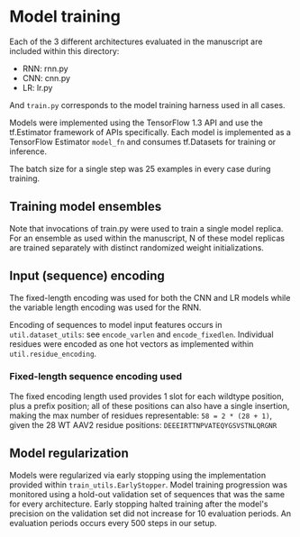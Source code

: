 # Model training

Each of the 3 different architectures evaluated in the manuscript are included
within this directory:
* RNN: rnn.py
* CNN: cnn.py
* LR: lr.py

And `train.py` corresponds to the model training harness used in all cases.

Models were implemented using the TensorFlow 1.3 API and use the tf.Estimator
framework of APIs specifically. Each model is implemented as a TensorFlow
Estimator `model_fn` and consumes tf.Datasets for training or inference.

The batch size for a single step was 25 examples in every case during training.


## Training model ensembles

Note that invocations of train.py were used to train a single model replica. For
an ensemble as used within the manuscript, N of these model replicas are trained
separately with distinct randomized weight initializations.


## Input (sequence) encoding

The fixed-length encoding was used for both the CNN and LR models while the
variable length encoding was used for the RNN.

Encoding of sequences to model input features occurs in `util.dataset_utils`:
see `encode_varlen` and `encode_fixedlen`. Individual residues were encoded as
one hot vectors as implemented within `util.residue_encoding`.


### Fixed-length sequence encoding used

The fixed encoding length used provides 1 slot for each wildtype position, plus
a prefix position; all of these positions can also have a single insertion,
making the max number of residues representable: `58 = 2 * (28 + 1)`, given the
28 WT AAV2 residue positions: `DEEEIRTTNPVATEQYGSVSTNLQRGNR`

## Model regularization

Models were regularized via early stopping using the implementation provided
within `train_utils.EarlyStopper`. Model training progression was monitored
using a hold-out validation set of sequences that was the same for every
architecture. Early stopping halted training after the model's precision on the
validation set did not increase for 10 evaluation periods. An evaluation periods
occurs every 500 steps in our setup.
